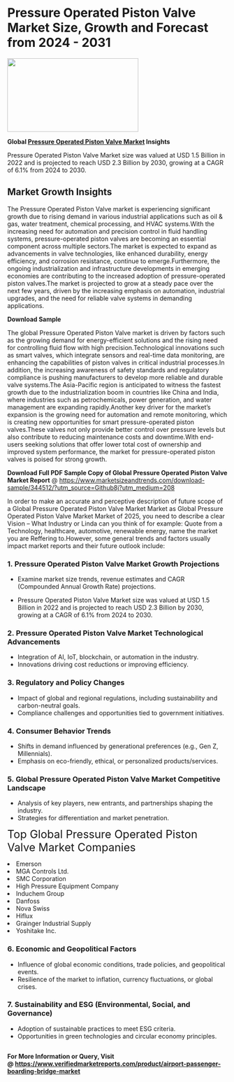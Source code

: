 <H1>Pressure Operated Piston Valve Market Size, Growth and Forecast from 2024 - 2031</H1><img class="aligncenter size-medium wp-image-584254" src="https://thirdeyenews.in/wp-content/uploads/2024/09/Global-Market-Research-300x168.jpeg" alt="" width="300" height="168" /><p><strong>Global&nbsp;<a href="https://www.marketsizeandtrends.com/download-sample/344512/?utm_source=Github8j?utm_medium=208">Pressure Operated Piston Valve Market</a> Insights</strong></p><p>Pressure Operated Piston Valve Market size was valued at USD 1.5 Billion in 2022 and is projected to reach USD 2.3 Billion by 2030, growing at a CAGR of 6.1% from 2024 to 2030.</p><p><h2>Market Growth Insights</h2> <p>The Pressure Operated Piston Valve market is experiencing significant growth due to rising demand in various industrial applications such as oil & gas, water treatment, chemical processing, and HVAC systems.With the increasing need for automation and precision control in fluid handling systems, pressure-operated piston valves are becoming an essential component across multiple sectors.The market is expected to expand as advancements in valve technologies, like enhanced durability, energy efficiency, and corrosion resistance, continue to emerge.Furthermore, the ongoing industrialization and infrastructure developments in emerging economies are contributing to the increased adoption of pressure-operated piston valves.The market is projected to grow at a steady pace over the next few years, driven by the increasing emphasis on automation, industrial upgrades, and the need for reliable valve systems in demanding applications.</p> <p><strong>Download Sample</strong></p> <p>The global Pressure Operated Piston Valve market is driven by factors such as the growing demand for energy-efficient solutions and the rising need for controlling fluid flow with high precision.Technological innovations such as smart valves, which integrate sensors and real-time data monitoring, are enhancing the capabilities of piston valves in critical industrial processes.In addition, the increasing awareness of safety standards and regulatory compliance is pushing manufacturers to develop more reliable and durable valve systems.The Asia-Pacific region is anticipated to witness the fastest growth due to the industrialization boom in countries like China and India, where industries such as petrochemicals, power generation, and water management are expanding rapidly.Another key driver for the market’s expansion is the growing need for automation and remote monitoring, which is creating new opportunities for smart pressure-operated piston valves.These valves not only provide better control over pressure levels but also contribute to reducing maintenance costs and downtime.With end-users seeking solutions that offer lower total cost of ownership and improved system performance, the market for pressure-operated piston valves is poised for strong growth.<p><span class=""><strong>Download Full PDF Sample Copy of Global Pressure Operated Piston Valve Market Report</strong> @ <a href="https://www.marketsizeandtrends.com/download-sample/344512/?utm_source=Github8j?utm_medium=208" target="_blank">https://www.marketsizeandtrends.com/download-sample/344512/?utm_source=Github8j?utm_medium=208</a></span></p><p>In order to make an accurate and perceptive description of future scope of a Global&nbsp;Pressure Operated Piston Valve Market Market as Global&nbsp;Pressure Operated Piston Valve Market Market of 2025, you need to describe a clear Vision &ndash; What Industry or Linda can you think of for example: Quote from a Technology, healthcare, automotive, renewable energy, name the market you are Reffering to.However, some general trends and factors usually impact market reports and their future outlook include:</p><h3>1.&nbsp;<strong>Pressure Operated Piston Valve Market Growth Projections</strong></h3><ul><li>Examine market size trends, revenue estimates and CAGR (Compounded Annual Growth Rate) projections.</li><li><p>Pressure Operated Piston Valve Market size was valued at USD 1.5 Billion in 2022 and is projected to reach USD 2.3 Billion by 2030, growing at a CAGR of 6.1% from 2024 to 2030.</p></li></ul><h3>2.&nbsp;<strong>Pressure Operated Piston Valve Market Technological Advancements</strong></h3><ul><li>Integration of AI, IoT, blockchain, or automation in the industry.</li><li>Innovations driving cost reductions or improving efficiency.</li></ul><h3>3.&nbsp;<strong>Regulatory and Policy Changes</strong></h3><ul><li>Impact of global and regional regulations, including sustainability and carbon-neutral goals.</li><li>Compliance challenges and opportunities tied to government initiatives.</li></ul><h3>4.&nbsp;<strong>Consumer Behavior Trends</strong></h3><ul><li>Shifts in demand influenced by generational preferences (e.g., Gen Z, Millennials).</li><li>Emphasis on eco-friendly, ethical, or personalized products/services.</li></ul><h3>5.&nbsp;<strong>Global Pressure Operated Piston Valve Market Competitive Landscape</strong></h3><ul><li>Analysis of key players, new entrants, and partnerships shaping the industry.</li><li>Strategies for differentiation and market penetration.</li></ul><p data-pm-slice="1 1 []"><span style="color: inherit; font-family: inherit; font-size: 25px;">Top Global Pressure Operated Piston Valve Market Companies</span></p><div class="" data-test-id=""><p><li>Emerson</li><li> MGA Controls Ltd.</li><li> SMC Corporation</li><li> High Pressure Equipment Company</li><li> Induchem Group</li><li> Danfoss</li><li> Nova Swiss</li><li> Hiflux</li><li> Grainger Industrial Supply</li><li> Yoshitake Inc.</li></p></div><h3>6.&nbsp;<strong>Economic and Geopolitical Factors</strong></h3><ul><li>Influence of global economic conditions, trade policies, and geopolitical events.</li><li>Resilience of the market to inflation, currency fluctuations, or global crises.</li></ul><h3>7.&nbsp;<strong>Sustainability and ESG (Environmental, Social, and Governance)</strong></h3><ul><li>Adoption of sustainable practices to meet ESG criteria.</li><li>Opportunities in green technologies and circular economy principles.</li></ul><h2><strong style="font-size: 14px;">For More Information or Query, Visit @&nbsp;</strong><a style="background-color: #ffffff; font-size: 14px;" href="https://www.marketsizeandtrends.com/report/pressure-operated-piston-valve-market/" target="_blank">https://www.verifiedmarketreports.com/product/airport-passenger-boarding-bridge-market</a></h2>